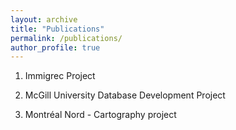 ```yaml
---
layout: archive
title: "Publications"
permalink: /publications/
author_profile: true
---
```


1. Immigrec Project

2. McGill University Database Development Project

3. Montréal Nord - Cartography project
